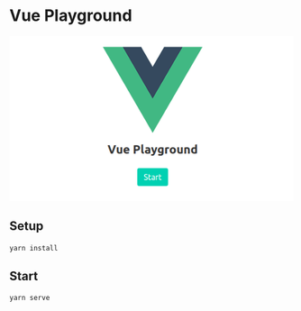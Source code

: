 # Vue Playground

![](screenshot.png)

## Setup
```sh
yarn install
```

## Start
```sh
yarn serve
```
